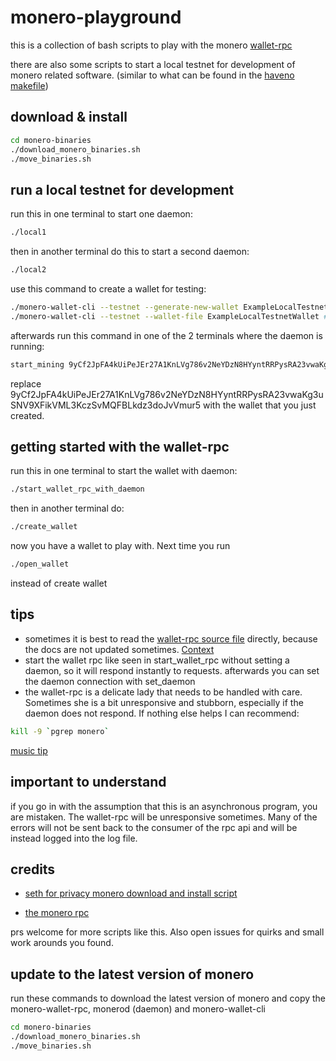 # monero-playground

this is a collection of bash scripts to play with the monero [wallet-rpc](https://www.getmonero.org/resources/developer-guides/wallet-rpc.html)

there are also some scripts to start a local testnet for development of monero related software. (similar to what can be found in the [haveno makefile](https://github.com/haveno-dex/haveno/blob/490180884428d11b206c0bced412799c64ad3d1a/Makefile#L59))

## download & install

```bash
cd monero-binaries
./download_monero_binaries.sh
./move_binaries.sh
```

## run a local testnet for development

run this in one terminal to start one daemon:

```bash
./local1
```

then in another terminal do this to start a second daemon:

```bash
./local2
```

use this command to create a wallet for testing:

```bash
./monero-wallet-cli --testnet --generate-new-wallet ExampleLocalTestnetWallet
./monero-wallet-cli --testnet --wallet-file ExampleLocalTestnetWallet # <--- this is how you can reopen the wallet later on.
```

afterwards run this command in one of the 2 terminals where the daemon is running:

```bash
start_mining 9yCf2JpFA4kUiPeJEr27A1KnLVg786v2NeYDzN8HYyntRRPysRA23vwaKg3uSNV9XFikVML3KczSvMQFBLkdz3doJvVmur5 1
```

replace 9yCf2JpFA4kUiPeJEr27A1KnLVg786v2NeYDzN8HYyntRRPysRA23vwaKg3uSNV9XFikVML3KczSvMQFBLkdz3doJvVmur5 with the wallet that you just created.

## getting started with the wallet-rpc

run this in one terminal to start the wallet with daemon:

```bash
./start_wallet_rpc_with_daemon
```

then in another terminal do:

```bash
./create_wallet
```

now you have a wallet to play with. Next time you run

```bash
./open_wallet
```

instead of create wallet

## tips

- sometimes it is best to read the [wallet-rpc source file](https://github.com/monero-project/monero/blob/8349cfe4a63cfc63d50ce3818886b67a05e240a4/src/wallet/wallet_rpc_server.cpp#L2141) directly, because the docs are not updated sometimes. [Context](https://twitter.com/spirobel/status/1528978285354360832)
- start the wallet rpc like seen in start_wallet_rpc without setting a daemon, so it will respond instantly to requests.
  afterwards you can set the daemon connection with set_daemon
- the wallet-rpc is a delicate lady that needs to be handled with care. Sometimes she is a bit unresponsive and stubborn, especially if the daemon does not respond. If nothing else helps I can recommend:

```bash
kill -9 `pgrep monero`
```

[music tip](https://www.youtube.com/watch?v=rXwMrBb2x1Q)

## important to understand

if you go in with the assumption that this is an asynchronous program, you are mistaken. The wallet-rpc will be unresponsive sometimes. Many of the errors will not be sent back to the consumer of the rpc api and will be instead logged into the log file.

## credits

- [seth for privacy monero download and install script](https://sethforprivacy.com/guides/run-a-monero-node-advanced/#download-and-install-monerod)

- [the monero rpc](https://github.com/monero-project/monero/blob/8349cfe4a63cfc63d50ce3818886b67a05e240a4/src/wallet/wallet_rpc_server.cpp)

prs welcome for more scripts like this. Also open issues for quirks and small work arounds you found.

## update to the latest version of monero

run these commands to download the latest version of monero and
copy the monero-wallet-rpc, monerod (daemon) and monero-wallet-cli

```bash
cd monero-binaries
./download_monero_binaries.sh
./move_binaries.sh

```
